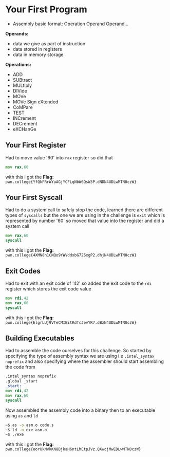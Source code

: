 # Your First Program

- Assembly basic format: Operation Operand Operand...

**Operands:**
- data we give as part of instruction
- data stored in registers
- data in memory storage

**Operations:**
- ADD
- SUBtract
- MULtiply
- DIVide
- MOVe
- MOVe Sign eXtended
- CoMPare
- TEST
- INCrement
- DECrement
- eXCHanGe

## Your First Register

Had to move value '60' into `rax` register so did that

```asm
mov rax,60
```

with this i got the **Flag:** `pwn.college{YfQkFRrWYaAGjYCFLqNbW6QsW3P.dNDN4UDLwMTN0czW}`

## Your First Syscall

Had to do a system call to safely stop the code, learned there are different types of `syscalls` but the one we are using in the challenge is `exit` which is represented by number '60' so moved that value into the register and did a system call

```asm
mov rax,60
syscall
```

with this i got the **Flag:** `pwn.college{4XMN8h1CNQo9YWVddxbG72SxgP2.dhjN4UDLwMTN0czW}`

## Exit Codes

Had to exit with an exit code of '42' so added the exit code to the `rdi` register which stores the exit code value

```asm
mov rdi,42
mov rax,60
syscall
```

with this i got the **Flag:** `pwn.college{ElgrLUj9VTeCMIBitRdTcJevYR7.dBzN4UDLwMTN0czW}`

## Building Executables

Had to assemble the code ourselves for this challenge. So started by specifying the type of assembly syntax we are using i.e `.intel_syntax noprefix` and also specifying where the assembler should start assembling the code from

```asm
.intel_syntax noprefix
.global _start
_start:
mov rdi,42
mov rax,60
syscall
```

Now assembled the assembly code into a binary then to an executable using `as` and `ld`

```bash
~$ as -o asm.o code.s
~$ ld -o exe asm.o
~$ ./exe
```

with this i got the **Flag:** `pwn.college{oorUkNvkKN8BjkaH6ntLhEtpJVz.QXwcjMwEDLwMTN0czW}`
